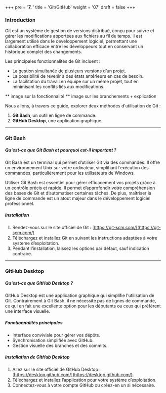 +++
pre = '<b>7. </b>'
title = 'Git/GitHub'
weight = '07'
draft = false
+++

### Introduction
Git est un système de gestion de versions distribué, conçu pour suivre et gérer les modifications apportées aux fichiers au fil du temps. Il est largement utilisé dans le développement logiciel, permettant une collaboration efficace entre les développeurs tout en conservant un historique complet des changements.

Les principales fonctionnalités de Git incluent :

-  La gestion simultanée de plusieurs versions d’un projet.
- La possibilité de revenir à des états antérieurs en cas de besoin.
- La facilitation du travail en équipe sur un même projet, tout en minimisant les conflits liés aux modifications.

** image sur la fonctionnalité 
** image sur les branchements + explication 

Nous allons, à travers ce guide, explorer deux méthodes d'utilisation de Git :
1. **Git Bash**, un outil en ligne de commande.
2. **GitHub Desktop**, une application graphique.

---

### Git Bash
##### Qu'est-ce que Git Bash et pourquoi est-il important ?
Git Bash est un terminal qui permet d’utiliser Git via des commandes. Il offre un environnement Unix sur votre ordinateur, simplifiant l’exécution des commandes, particulièrement pour les utilisateurs de Windows.

Utiliser Git Bash est essentiel pour gérer efficacement vos projets grâce à un contrôle précis et rapide. Il permet d’approfondir votre compréhension des bases de Git et d’automatiser certaines tâches. De plus, maîtriser la ligne de commande est un atout majeur dans le développement logiciel professionnel.

##### Installation
1. Rendez-vous sur le site officiel de Git : [https://git-scm.com/](https://git-scm.com/)
2. Téléchargez et installez Git en suivant les instructions adaptées à votre système d’exploitation.
3. Pendant l’installation, laissez les options par défaut, sauf indication contraire.

---
### GitHub Desktop

##### Qu'est-ce que GitHub Desktop ?

GitHub Desktop est une application graphique qui simplifie l'utilisation de Git. Contrairement à Git Bash, il ne nécessite pas de lignes de commande, ce qui en fait une excellente option pour les débutants ou ceux qui préfèrent une interface visuelle.

##### Fonctionnalités principales
- Interface conviviale pour gérer vos dépôts.
- Synchronisation simplifiée avec GitHub.
- Gestion visuelle des branches et des commits.

##### Installation de GitHub Desktop
1. Allez sur le site officiel de GitHub Desktop : [https://desktop.github.com/](https://desktop.github.com/).
2. Téléchargez et installez l’application pour votre système d’exploitation.
3. Connectez-vous à votre compte GitHub ou créez-en un si nécessaire.